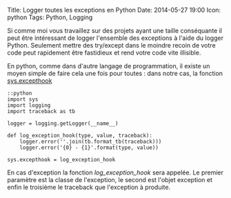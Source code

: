 Title: Logger toutes les exceptions en Python
Date: 2014-05-27 19:00
Icon: python
Tags: Python, Logging


Si comme moi vous travaillez sur des projets ayant une taille conséquante il peut être intéressant de logger l'ensemble des exceptions à l'aide du logger Python. Seulement mettre des try/except dans le moindre recoin de votre code peut rapidement être fastidieux et rend votre code vite illisible.

En python, comme dans d'autre langage de programmation, il existe un moyen simple de faire cela une fois pour toutes : dans notre cas, la fonction [sys.excepthook](https://docs.python.org/2/library/sys.html#sys.excepthook)

    ::python
    import sys
    import logging
    import traceback as tb

    logger = logging.getLogger(__name__)

    def log_exception_hook(type, value, traceback):
        logger.error(''.join(tb.format_tb(traceback)))
        logger.error('{0} - {1}'.format(type, value))

    sys.excepthook = log_exception_hook

En cas d'exception la fonction *log_exception_hook* sera appelée. Le premier paramètre est la classe de l'exception, le second est l'objet exception et enfin le troisième le traceback que l'exception à produite.
